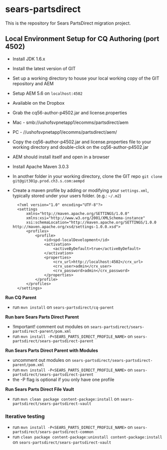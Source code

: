 sears-partsdirect
=================

This is the repository for Sears PartsDirect migration project.

## Local Environment Setup for CQ Authoring (port 4502)
- Install JDK 1.6.x
- Install the latest version of GIT
- Set up a working directory to house your local working copy of the GIT repository and AEM
- Setup AEM 5.6 on `localhost:4502`

- Available on the Dropbox
- Grab the cq56-author-p4502.jar and license.properties
- Mac - smb://ushofsvpnetapp1/ecomms/partsdirect/aem
- PC - //ushofsvpnetapp1/ecomms/partsdirect/aem/
- Copy the cq56-author-p4502.jar and license.properties file to your working directory and double-click on the cq56-author-p4502.jar
- AEM should install itself and open in a browser

- Install Apache Maven 3.0.3
- In another folder in your working directory, clone the GIT repo
	`git clone git@git301p.prod.ch3.s.com:aempd`
- Create a maven profile by adding or modifying your `settings.xml`, typically stored under your users folder. (e.g.: `~/.m2`)

		<?xml version="1.0" encoding="UTF-8"?>
		<settings 
			xmlns="http://maven.apache.org/SETTINGS/1.0.0" 
			xmlns:xsi="http://www.w3.org/2001/XMLSchema-instance" 
			xsi:schemaLocation="http://maven.apache.org/SETTINGS/1.0.0 http://maven.apache.org/xsd/settings-1.0.0.xsd">
			<profiles>
				<profile>
					<id>spd-localDevelopment</id>
					<activation>
						<activeByDefault>true</activeByDefault>
					</activation>
					<properties>
						<crx_url>http://localhost:4502</crx_url>
						<crx_user>admin</crx_user>
						<crx_password>admin</crx_password>
					</properties>
				</profile>
			</profiles>
		</settings>

**Run CQ Parent**
- run `mvn install` on `sears-partsdirect/cq-parent`

**Run bare Sears Parts Direct Parent**
- !Important! comment out modules on `sears-partsdirect/sears-partsdirect-parent/pom.xml`
- run `mvn install -P<SEARS_PARTS_DIRECT_PROFILE_NAME>` on `sears-partsdirect/sears-partsdirect-parent`

**Run Sears Parts Direct Parent with Modules**
- uncomment out modules on `sears-partsdirect/sears-partsdirect-parent/pom.xml`
- run `mvn install -P<SEARS_PARTS_DIRECT_PROFILE_NAME>` on `sears-partsdirect/sears-partsdirect-parent`
- the -P flag is optional if you only have one profile

**Run Sears Parts Direct File Vault**
- run `mvn clean package content-package:install` on `sears-partsdirect/sears-partsdirect-vault`

### Iterative testing
- run `mvn install -P<SEARS_PARTS_DIRECT_PROFILE_NAME>` on `sears-partsdirect/sears-partsdirect-common`
- run `clean package content-package:uninstall content-package:install` on `sears-partsdirect/sears-partsdirect-vault`